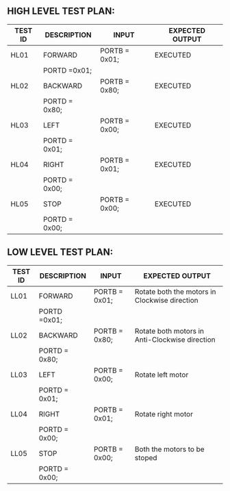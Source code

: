 
## HIGH LEVEL TEST PLAN:

|TEST ID      |DESCRIPTION	       |INPUT |  EXPECTED OUTPUT|
|----------|-------------------|-------|-----|
|HL01      |FORWARD  	   |PORTB = 0x01;| EXECUTED |
                           |PORTD =0x01;|
|HL02      |BACKWARD         |PORTB = 0x80;|EXECUTED |
		             |PORTD = 0x80;|
|HL03      |LEFT	       |PORTB = 0x00;|EXECUTED |
		              |PORTD = 0x01;|
|HL04      |RIGHT	       |PORTB = 0x01;|EXECUTED |
		               |PORTD = 0x00;|
|HL05      |STOP	       |PORTB = 0x00;|EXECUTED |
		                |PORTD = 0x00;|


## LOW LEVEL TEST PLAN:

|TEST ID       |DESCRIPTION	    |INPUT| EXPECTED OUTPUT|
|------------|------------------|-------|------------|
|LL01      |FORWARD  	   |PORTB = 0x01;| Rotate both the motors in  Clockwise direction |
                           |PORTD =0x01;|
|LL02      |BACKWARD         |PORTB = 0x80;|Rotate both motors in  Anti-Clockwise direction|
		             |PORTD = 0x80;|
|LL03      |LEFT	       |PORTB = 0x00;|Rotate left motor|
		              |PORTD = 0x01;|
|LL04      |RIGHT	       |PORTB = 0x01;|Rotate right motor|
		               |PORTD = 0x00;|
|LL05      |STOP	       |PORTB = 0x00;|Both the motors to be stoped|
		                |PORTD = 0x00;|

